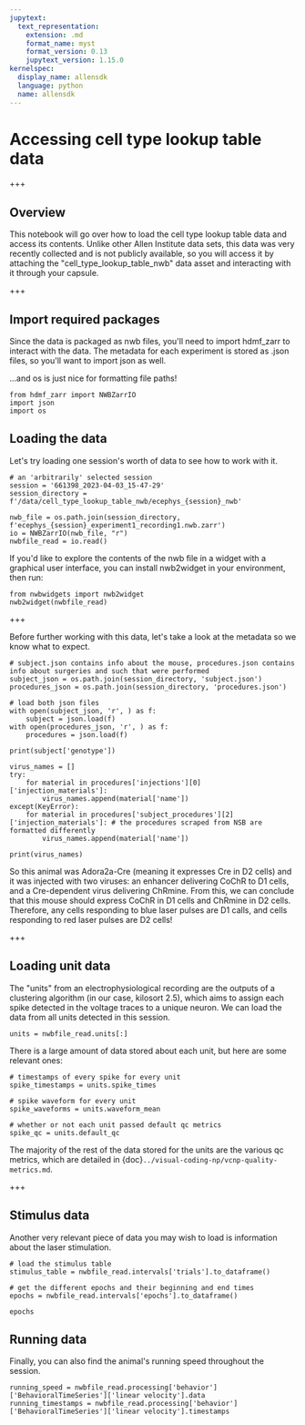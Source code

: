 ```yaml
---
jupytext:
  text_representation:
    extension: .md
    format_name: myst
    format_version: 0.13
    jupytext_version: 1.15.0
kernelspec:
  display_name: allensdk
  language: python
  name: allensdk
---
```


# Accessing cell type lookup table data

+++

## Overview

This notebook will go over how to load the cell type lookup table data and access its contents. Unlike other Allen Institute data sets, this data was very recently collected and is not publicly available, so you will access it by attaching the "cell_type_lookup_table_nwb" data asset and interacting with it through your capsule.

+++

## Import required packages
Since the data is packaged as nwb files, you'll need to import hdmf_zarr to interact with the data. The metadata for each experiment is stored as .json files, so you'll want to import json as well.

...and os is just nice for formatting file paths!

```{code-cell} ipython3
from hdmf_zarr import NWBZarrIO
import json
import os
```

## Loading the data

Let's try loading one session's worth of data to see how to work with it.

```{code-cell} ipython3
# an 'arbitrarily' selected session
session = '661398_2023-04-03_15-47-29'
session_directory = f'/data/cell_type_lookup_table_nwb/ecephys_{session}_nwb'

nwb_file = os.path.join(session_directory, f'ecephys_{session}_experiment1_recording1.nwb.zarr')
io = NWBZarrIO(nwb_file, "r")
nwbfile_read = io.read()
```

If you'd like to explore the contents of the nwb file in a widget with a graphical user interface, you can install nwb2widget in your environment, then run:

```{hint}
from nwbwidgets import nwb2widget
nwb2widget(nwbfile_read)
```

+++

Before further working with this data, let's take a look at the metadata so we know what to expect.

```{code-cell} ipython3
# subject.json contains info about the mouse, procedures.json contains info about surgeries and such that were performed
subject_json = os.path.join(session_directory, 'subject.json')
procedures_json = os.path.join(session_directory, 'procedures.json')

# load both json files
with open(subject_json, 'r', ) as f:
    subject = json.load(f)
with open(procedures_json, 'r', ) as f:
    procedures = json.load(f)

print(subject['genotype'])

virus_names = []
try:
    for material in procedures['injections'][0]['injection_materials']:
        virus_names.append(material['name'])
except(KeyError):
    for material in procedures['subject_procedures'][2]['injection_materials']: # the procedures scraped from NSB are formatted differently
        virus_names.append(material['name'])

print(virus_names)
```

So this animal was Adora2a-Cre (meaning it expresses Cre in D2 cells) and it was injected with two viruses: an enhancer delivering CoChR to D1 cells, and a Cre-dependent virus delivering ChRmine. From this, we can conclude that this mouse should express CoChR in D1 cells and ChRmine in D2 cells. Therefore, any cells responding to blue laser pulses are D1 calls, and cells responding to red laser pulses are D2 cells!

+++

## Loading unit data
The "units" from an electrophysiological recording are the outputs of a clustering algorithm (in our case, kilosort 2.5), which aims to assign each spike detected in the voltage traces to a unique neuron. We can load the data from all units detected in this session.

```{code-cell} ipython3
units = nwbfile_read.units[:]
```

There is a large amount of data stored about each unit, but here are some relevant ones:

```{code-cell} ipython3
# timestamps of every spike for every unit
spike_timestamps = units.spike_times

# spike waveform for every unit
spike_waveforms = units.waveform_mean

# whether or not each unit passed default qc metrics
spike_qc = units.default_qc
```

The majority of the rest of the data stored for the units are the various qc metrics, which are detailed in {doc}`../visual-coding-np/vcnp-quality-metrics.md`.

+++

## Stimulus data

Another very relevant piece of data you may wish to load is information about the laser stimulation.

```{code-cell} ipython3
# load the stimulus table
stimulus_table = nwbfile_read.intervals['trials'].to_dataframe()

# get the different epochs and their beginning and end times
epochs = nwbfile_read.intervals['epochs'].to_dataframe()
```

```{code-cell} ipython3
epochs
```

## Running data

Finally, you can also find the animal's running speed throughout the session.

```{code-cell} ipython3
running_speed = nwbfile_read.processing['behavior']['BehavioralTimeSeries']['linear velocity'].data
running_timestamps = nwbfile_read.processing['behavior']['BehavioralTimeSeries']['linear velocity'].timestamps
```

```{code-cell} ipython3

```
